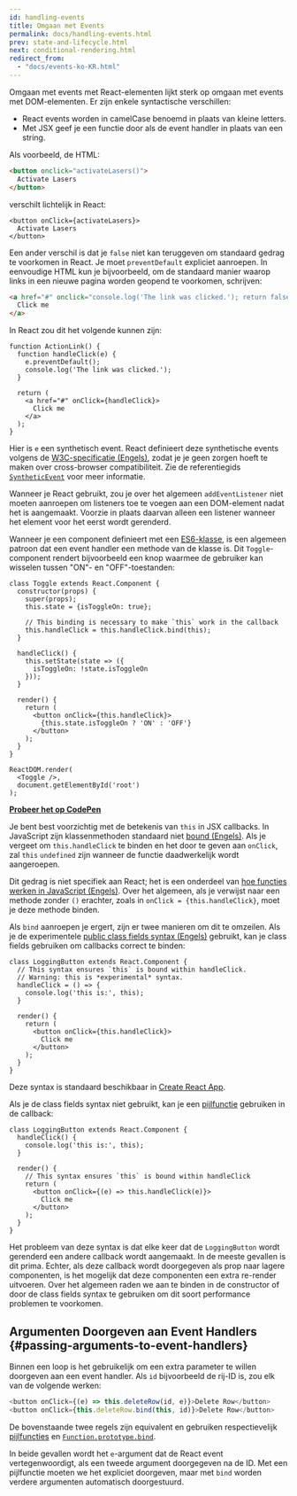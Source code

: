 ```yaml
---
id: handling-events
title: Omgaan met Events
permalink: docs/handling-events.html
prev: state-and-lifecycle.html
next: conditional-rendering.html
redirect_from:
  - "docs/events-ko-KR.html"
---
```


Omgaan met events met React-elementen lijkt sterk op omgaan met events met DOM-elementen.
Er zijn enkele syntactische verschillen:

* React events worden in camelCase benoemd in plaats van kleine letters.
* Met JSX geef je een functie door als de event handler in plaats van een string.

Als voorbeeld, de HTML:

```html
<button onclick="activateLasers()">
  Activate Lasers
</button>
```

verschilt lichtelijk in React:

```js{1}
<button onClick={activateLasers}>
  Activate Lasers
</button>
```

Een ander verschil is dat je `false` niet kan teruggeven om standaard gedrag te voorkomen in React.
Je moet `preventDefault` expliciet aanroepen.
In eenvoudige HTML kun je bijvoorbeeld, om de standaard manier waarop links in een nieuwe pagina worden geopend te voorkomen, schrijven:

```html
<a href="#" onclick="console.log('The link was clicked.'); return false">
  Click me
</a>
```

In React zou dit het volgende kunnen zijn:

```js{2-5,8}
function ActionLink() {
  function handleClick(e) {
    e.preventDefault();
    console.log('The link was clicked.');
  }

  return (
    <a href="#" onClick={handleClick}>
      Click me
    </a>
  );
}
```

Hier is `e` een synthetisch event.
React definieert deze synthetische events volgens de [W3C-specificatie (Engels)](https://www.w3.org/TR/DOM-Level-3-Events/), zodat je je geen zorgen hoeft te maken over cross-browser compatibiliteit.
Zie de referentiegids [`SyntheticEvent`](/docs/events.html) voor meer informatie.

Wanneer je React gebruikt, zou je over het algemeen `addEventListener` niet moeten aanroepen om listeners toe te voegen aan een DOM-element nadat het is aangemaakt.
Voorzie in plaats daarvan alleen een listener wanneer het element voor het eerst wordt gerenderd.

Wanneer je een component definieert met een [ES6-klasse](https://developer.mozilla.org/nl/docs/Web/JavaScript/Reference/Classes), is een algemeen patroon dat een event handler een methode van de klasse is. Dit `Toggle`-component rendert bijvoorbeeld een knop waarmee de gebruiker kan wisselen tussen "ON"- en "OFF"-toestanden:

```js{6,7,10-14,18}
class Toggle extends React.Component {
  constructor(props) {
    super(props);
    this.state = {isToggleOn: true};

    // This binding is necessary to make `this` work in the callback
    this.handleClick = this.handleClick.bind(this);
  }

  handleClick() {
    this.setState(state => ({
      isToggleOn: !state.isToggleOn
    }));
  }

  render() {
    return (
      <button onClick={this.handleClick}>
        {this.state.isToggleOn ? 'ON' : 'OFF'}
      </button>
    );
  }
}

ReactDOM.render(
  <Toggle />,
  document.getElementById('root')
);
```

[**Probeer het op CodePen**](http://codepen.io/gaearon/pen/xEmzGg?editors=0010)

Je bent best voorzichtig met de betekenis van `this` in JSX callbacks.
In JavaScript zijn klassenmethoden standaard niet [bound (Engels)](https://developer.mozilla.org/nl/docs/Web/JavaScript/Reference/Global_Objects/Function/bind).
Als je vergeet om `this.handleClick` te binden en het door te geven aan `onClick`, zal `this` `undefined` zijn wanneer de functie daadwerkelijk wordt aangeroepen.

Dit gedrag is niet specifiek aan React; het is een onderdeel van [hoe functies werken in JavaScript (Engels)](https://www.smashingmagazine.com/2014/01/understanding-javascript-function-prototype-bind/).
Over het algemeen, als je verwijst naar een methode zonder `()` erachter, zoals in `onClick = {this.handleClick}`, moet je deze methode binden.

Als `bind` aanroepen je ergert, zijn er twee manieren om dit te omzeilen.
Als je de experimentele [public class fields syntax (Engels)](https://babeljs.io/docs/plugins/transform-class-properties/) gebruikt, kan je class fields gebruiken om callbacks correct te binden:

```js{2-6}
class LoggingButton extends React.Component {
  // This syntax ensures `this` is bound within handleClick.
  // Warning: this is *experimental* syntax.
  handleClick = () => {
    console.log('this is:', this);
  }

  render() {
    return (
      <button onClick={this.handleClick}>
        Click me
      </button>
    );
  }
}
```

Deze syntax is standaard beschikbaar in [Create React App](https://github.com/facebookincubator/create-react-app).

Als je de class fields syntax niet gebruikt, kan je een [pijlfunctie](https://developer.mozilla.org/nl/docs/Web/JavaScript/Reference/Functions/Arrow_functions) gebruiken in de callback:

```js{7-9}
class LoggingButton extends React.Component {
  handleClick() {
    console.log('this is:', this);
  }

  render() {
    // This syntax ensures `this` is bound within handleClick
    return (
      <button onClick={(e) => this.handleClick(e)}>
        Click me
      </button>
    );
  }
}
```

Het probleem van deze syntax is dat elke keer dat de `LoggingButton` wordt gerenderd een andere callback wordt aangemaakt.
In de meeste gevallen is dit prima.
Echter, als deze callback wordt doorgegeven als prop naar lagere componenten, is het mogelijk dat deze componenten een extra re-render uitvoeren.
Over het algemeen raden we aan te binden in de constructor of door de class fields syntax te gebruiken om dit soort performance problemen te voorkomen.

## Argumenten Doorgeven aan Event Handlers {#passing-arguments-to-event-handlers}

Binnen een loop is het gebruikelijk om een extra parameter te willen doorgeven aan een event handler.
Als `id` bijvoorbeeld de rij-ID is, zou elk van de volgende werken:

```js
<button onClick={(e) => this.deleteRow(id, e)}>Delete Row</button>
<button onClick={this.deleteRow.bind(this, id)}>Delete Row</button>
```

De bovenstaande twee regels zijn equivalent en gebruiken respectievelijk [pijlfuncties](https://developer.mozilla.org/nl/docs/Web/JavaScript/Reference/Functions/Arrow_functions) en [`Function.prototype.bind`](https://developer.mozilla.org/nl/docs/Web/JavaScript/Reference/Global_Objects/Function/bind).

In beide gevallen wordt het `e`-argument dat de React event vertegenwoordigt, als een tweede argument doorgegeven na de ID.
Met een pijlfunctie moeten we het expliciet doorgeven, maar met `bind` worden verdere argumenten automatisch doorgestuurd.
